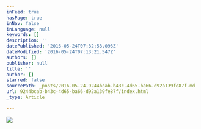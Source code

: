 ```yaml
---
inFeed: true
hasPage: true
inNav: false
inLanguage: null
keywords: []
description: ''
datePublished: '2016-05-24T07:32:53.096Z'
dateModified: '2016-05-24T07:13:21.547Z'
authors: []
publisher: null
title: ''
author: []
starred: false
sourcePath: _posts/2016-05-24-9244bcab-b43c-4d65-ba66-d92a139fe87f.md
url: 9244bcab-b43c-4d65-ba66-d92a139fe87f/index.html
_type: Article

---
```

![](https://the-grid-user-content.s3-us-west-2.amazonaws.com/d598371e-0113-4706-998f-25c1abebe8cc.jpg)